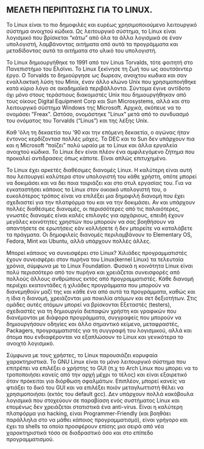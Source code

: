 ## ΜΕΛΕΤΗ ΠΕΡΙΠΤΩΣΗΣ ΓΙΑ ΤΟ LINUX.
Το Linux είναι το πιο δημοφιλές και ευρέως χρησιμοποιούμενο λειτουργικό σύστημα ανοιχτού κώδικα. Ως λειτουργικό σύστημα,
το Linux είναι λογισμικό που βρίσκεται “κάτω” από όλα τα άλλα λογισμικά σε έναν υπολογιστή, λαμβάνοντας αιτήματα από αυτά
τα προγράμματα και μεταδίδοντας αυτά τα αιτήματα στο υλικό του υπολογιστή.

Το Linux δημιουργήθηκε το 1991 από τον Linus Torvalds, τότε φοιτητή στο Πανεπιστήμιο του Ελσίνκι. Το Linux ξεκίνησε τη ζωή του
ως αουτσάιντερ έργο. Ο Torvalds το δημιούργησε ως δωρεαν, ανοιχτου κωδικα και σαν εναλλακτική λύση του Minix, έναν άλλο κλώνο 
Unix που χρησιμοποιήθηκε κατά κύριο λόγο σε ακαδημαϊκά περιβάλλοντα. Σύντομα έγινε αντίδοτο όχι μόνο στους τεράστιους διακομιστές Unix
που δημιουργήθηκαν από τους οίκους Digital Equipment Corp και Sun Microsystems, αλλά και στο λειτουργικό σύστημα Windows της Microsoft.
Αρχικά, σκόπευε να το ονομάσει "Freax". Ωστόσο,  ονομάστηκε "Linux" μετά από το συνδυασμό του ονόματος του Torvalds (“Linus”) και της
λέξης Unix.

Καθ 'όλη τη δεκαετία του '90 και την επόμενη δεκαετία, ο αγώνας ήταν έντονος  κερδίζοντασ πολλές μάχες. Το DEC και το Sun δεν υπάρχουν πια
και η Microsoft “παίζει” πολύ ωραία με το Linux και άλλα εργαλεία ανοιχτού κώδικα. Το Linux δεν είναι πλέον ένα αμφιλεγόμενο ζήτημα που
προκαλεί αντιδρασεις όπως κάποτε. Είναι απλώς επιτυχημένο.

Το Linux έχει αρκετές διαθέσιμες διανομές Linux. Η καλύτερη είναι αυτή που λειτουργεί καλύτερα στον υπολογιστή του κάθε χρήστη,
οπότε μπορεί να δοκιμάσει και να δει ποια ταιριάζει και στο στυλ εργασίας του. Για να εγκαταστήσει κάποιος το Linux στον οικιακό 
υπολογιστή του, ο ευκολότερος τρόπος είναι να επιλέξει μια  δημοφιλή διανομή που έχει σχεδιαστεί για την πλατφόρμα του και να την
δοκιμάσει. Αν και υπάρχουν πολλές διαθέσιμες διανομές, οι περισσότερες από τις παλαιότερες, γνωστές διανομές είναι καλές επιλογές
για αρχάριους, επειδή έχουν μεγάλες κοινότητες χρηστών που μπορούν να σας βοηθήσουν να απαντήσετε σε ερωτήσεις εάν κολλήσετε ή δεν
μπορείτε να καταλάβετε τα πράγματα. Οι δημοφιλείς διανομές περιλαμβάνουν το Elementary OS, Fedora, Mint και Ubuntu, αλλά υπάρχουν
πολλές άλλες.

Μπορεί κάποιος να συνεισφέρει στο Linux? Χιλιάδες προγραμματιστές έχουν συνεισφέρει στον πυρήνα του Linux(kernel Linux) τα τελευταία
χρόνια, σύμφωνα με το Linux Foundation. Φυσικά η κοινότητα Linux είναι πολύ περισσότερο από τον πυρήνα και χρειάζεται συνεισφορές από
πολλούς άλλους ανθρώπους εκτός από προγραμματιστές. Κάθε διανομή περιέχει εκατοντάδες ή χιλιάδες προγράμματα που μπορούν να διανεμηθούν
μαζί της και κάθε ένα από αυτά τα προγράμματα, καθώς και η ίδια η διανομή, χρειάζονται μια ποικιλία ατόμων και σετ δεξιοτήτων. 
Στις ομάδες αυτές ατόμων μπορεί να βρίσκονται Εξεταστές (testers), σχεδιαστές για τη δημιουργία διεπαφών χρήστη και γραφικών που 
διανέμονται με διάφορα προγράμματα, συγγραφείς που μπορούν να δημιουργήσουν οδηγίες και άλλο σημαντικό κείμενο,  μεταφραστές, Packagers,
προγραμματιστές για τη συγγραφή του λογισμικού, αλλά και άτομα που ενδιαφέρονται να εξαπλώσουν το Linux και γενικότερα το ανοιχτό λογισμικό.


Σύμφωνα με τους χρήστες, το Linux παρουσιάζει κορυφαία χαρακτηριστικά. Το GNU Linux είναι το μόνο λειτουργικό σύστημα που επιτρέπει να
επιλέξει ο χρήστης το GUI (π.χ το Arch Linux που μπορει να το τροποποιήσει κανείς από την αρχή μέχρι το τέλος) και είναι εξαιρετικό
όταν πρόκειται για διόρθωση σφαλμάτων. Επιπλέον, μπορεί κανείς να φτιάξει το δικό του GUI και να επιλέξει ποιόν μεταγλωττιστή θέλει
να χρησιμοποιήσει (εκτός του default gcc). Δεν υπάρχουν πολλά κακόβουλα λογισμικά που στοχεύουν σε παραβίαση ενός συστήματος Linux και 
επομένως δεν χρειάζεται στατιστικά ένα anti-virus. Eίναι η καλύτερη πλατφόρμα για hacking, είναι Programmer-Friendly (και βοηθάει παράλληλα
στο να μάθει κάποιος προγραμματισμό), είναι γρήγορο και έχει τα shells τα οποία προσφέρουν επίσης μια σειρά από νέα χαρακτηριστικά τόσο
σε διαδραστικό όσο και στο επίπεδο προγραμματισμού.
